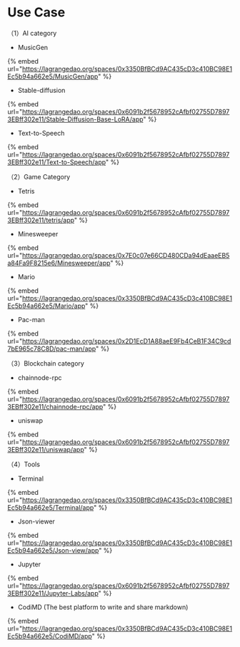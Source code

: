 # Use  Case

（1）AI category

* MusicGen&#x20;

{% embed url="https://lagrangedao.org/spaces/0x3350BfBCd9AC435cD3c410BC98E1Ec5b94a662e5/MusicGen/app" %}

* Stable-diffusion&#x20;

{% embed url="https://lagrangedao.org/spaces/0x6091b2f5678952cAfbf02755D78973EBff302e11/Stable-Diffusion-Base-LoRA/app" %}

* Text-to-Speech&#x20;

{% embed url="https://lagrangedao.org/spaces/0x6091b2f5678952cAfbf02755D78973EBff302e11/Text-to-Speech/app" %}

（2）Game Category

* Tetris&#x20;

{% embed url="https://lagrangedao.org/spaces/0x6091b2f5678952cAfbf02755D78973EBff302e11/tetris/app" %}

* Minesweeper&#x20;

{% embed url="https://lagrangedao.org/spaces/0x7E0c07e66CD480CDa94dEaaeEB5a84Fa9F8215e6/Minesweeper/app" %}

* Mario

{% embed url="https://lagrangedao.org/spaces/0x3350BfBCd9AC435cD3c410BC98E1Ec5b94a662e5/Mario/app" %}

* Pac-man&#x20;

{% embed url="https://lagrangedao.org/spaces/0x2D1EcD1A88aeE9Fb4CeB1F34C9cd7bE965c78C8D/pac-man/app" %}

（3）Blockchain category

* chainnode-rpc&#x20;

{% embed url="https://lagrangedao.org/spaces/0x6091b2f5678952cAfbf02755D78973EBff302e11/chainnode-rpc/app" %}

* uniswap&#x20;

{% embed url="https://lagrangedao.org/spaces/0x6091b2f5678952cAfbf02755D78973EBff302e11/uniswap/app" %}

（4）Tools

* Terminal

{% embed url="https://lagrangedao.org/spaces/0x3350BfBCd9AC435cD3c410BC98E1Ec5b94a662e5/Terminal/app" %}

* Json-viewer&#x20;

{% embed url="https://lagrangedao.org/spaces/0x3350BfBCd9AC435cD3c410BC98E1Ec5b94a662e5/Json-view/app" %}

* Jupyter&#x20;

{% embed url="https://lagrangedao.org/spaces/0x6091b2f5678952cAfbf02755D78973EBff302e11/Jupyter-Labs/app" %}

* CodiMD (The best platform to write and share markdown)&#x20;

{% embed url="https://lagrangedao.org/spaces/0x3350BfBCd9AC435cD3c410BC98E1Ec5b94a662e5/CodiMD/app" %}

